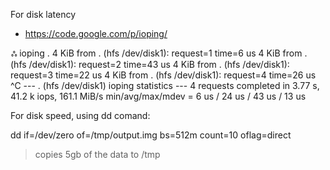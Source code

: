 For disk latency

- https://code.google.com/p/ioping/

ஃ ioping .
4 KiB from . (hfs /dev/disk1): request=1 time=6 us
4 KiB from . (hfs /dev/disk1): request=2 time=43 us
4 KiB from . (hfs /dev/disk1): request=3 time=22 us
4 KiB from . (hfs /dev/disk1): request=4 time=26 us
^C
--- . (hfs /dev/disk1) ioping statistics ---
4 requests completed in 3.77 s, 41.2 k iops, 161.1 MiB/s
min/avg/max/mdev = 6 us / 24 us / 43 us / 13 us


For disk speed, using dd comand:

dd if=/dev/zero of=/tmp/output.img bs=512m count=10 oflag=direct

> copies 5gb of the data to /tmp